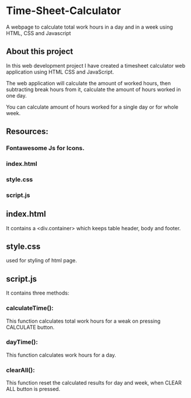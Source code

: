 # Time-Sheet-Calculator
A webpage to calculate total work hours in a day and in a week using HTML, CSS and Javascript

## About this project
In this web development project I have created a timesheet calculator web application using HTML CSS and JavaScript.

The web application will calculate the amount of worked hours, then subtracting break hours from it, calculate the amount of hours worked in one day.

You can calculate amount of hours worked for a single day or for whole week.


## Resources:
### Fontawesome Js for Icons.
<script src="https://kit.fontawesome.com/fd9e81481e.js" crossorigin="anonymous"></script>

### index.html
### style.css
### script.js

## index.html
It contains a <div.container> which keeps table header, body and footer.

## style.css
used for styling of html page.

## script.js
It contains three methods:
### calculateTime(): 
This function calculates total work hours for a weak on pressing CALCULATE button.
### dayTime():
This function calculates work hours for a day.
### clearAll():
This function reset the calculated results for day and week, when CLEAR ALL button is pressed.
